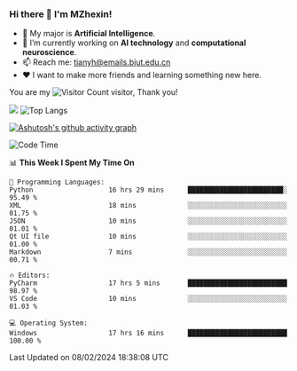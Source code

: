 ### Hi there 👋 I'm MZhexin!

- 💬 My major is **Artificial Intelligence**.
- 🔭 I’m currently working on **AI technology** and **computational neuroscience**.
- 📫 Reach me: <tianyh@emails.bjut.edu.cn> 
- :heart: I want to make more friends and learning something new here.

You are my ![Visitor Count](https://profile-counter.glitch.me/MZhexin/count.svg) visitor, Thank you!

 ![](https://github-readme-stats.vercel.app/api?username=MZhexin&show_icons=true&theme=transparent) ![Top Langs](https://github-readme-stats.vercel.app/api/top-langs/?username=MZhexin&layout=compact&theme=tokyonight) 

[![Ashutosh's github activity graph](https://github-readme-activity-graph.vercel.app/graph?username=MZhexin)](https://github.com/ashutosh00710/github-readme-activity-graph)



<!--START_SECTION:waka-->
![Code Time](http://img.shields.io/badge/Code%20Time-201%20hrs%2014%20mins-blue)

📊 **This Week I Spent My Time On** 

```text
💬 Programming Languages: 
Python                   16 hrs 29 mins      ████████████████████████░   95.49 % 
XML                      18 mins             ░░░░░░░░░░░░░░░░░░░░░░░░░   01.75 % 
JSON                     10 mins             ░░░░░░░░░░░░░░░░░░░░░░░░░   01.01 % 
Qt UI file               10 mins             ░░░░░░░░░░░░░░░░░░░░░░░░░   01.00 % 
Markdown                 7 mins              ░░░░░░░░░░░░░░░░░░░░░░░░░   00.71 % 

🔥 Editors: 
PyCharm                  17 hrs 5 mins       █████████████████████████   98.97 % 
VS Code                  10 mins             ░░░░░░░░░░░░░░░░░░░░░░░░░   01.03 % 

💻 Operating System: 
Windows                  17 hrs 16 mins      █████████████████████████   100.00 % 
```


 Last Updated on 08/02/2024 18:38:08 UTC
<!--END_SECTION:waka-->


